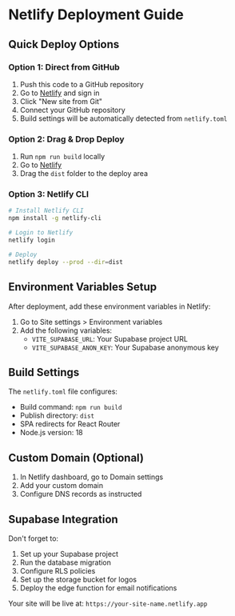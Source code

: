 # Netlify Deployment Guide

## Quick Deploy Options

### Option 1: Direct from GitHub
1. Push this code to a GitHub repository
2. Go to [Netlify](https://netlify.com) and sign in
3. Click "New site from Git"
4. Connect your GitHub repository
5. Build settings will be automatically detected from `netlify.toml`

### Option 2: Drag & Drop Deploy
1. Run `npm run build` locally
2. Go to [Netlify](https://netlify.com)
3. Drag the `dist` folder to the deploy area

### Option 3: Netlify CLI
```bash
# Install Netlify CLI
npm install -g netlify-cli

# Login to Netlify
netlify login

# Deploy
netlify deploy --prod --dir=dist
```

## Environment Variables Setup

After deployment, add these environment variables in Netlify:

1. Go to Site settings > Environment variables
2. Add the following variables:
   - `VITE_SUPABASE_URL`: Your Supabase project URL
   - `VITE_SUPABASE_ANON_KEY`: Your Supabase anonymous key

## Build Settings

The `netlify.toml` file configures:
- Build command: `npm run build`
- Publish directory: `dist`
- SPA redirects for React Router
- Node.js version: 18

## Custom Domain (Optional)

1. In Netlify dashboard, go to Domain settings
2. Add your custom domain
3. Configure DNS records as instructed

## Supabase Integration

Don't forget to:
1. Set up your Supabase project
2. Run the database migration
3. Configure RLS policies
4. Set up the storage bucket for logos
5. Deploy the edge function for email notifications

Your site will be live at: `https://your-site-name.netlify.app`